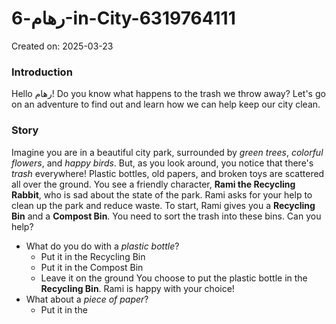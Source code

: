 # رهام-6-in-City-6319764111

Created on: 2025-03-23

### Introduction
Hello رهام! Do you know what happens to the trash we throw away? Let's go on an adventure to find out and learn how we can help keep our city clean. 

### Story
Imagine you are in a beautiful city park, surrounded by *green trees*, *colorful flowers*, and *happy birds*. But, as you look around, you notice that there's *trash* everywhere! Plastic bottles, old papers, and broken toys are scattered all over the ground. You see a friendly character, **Rami the Recycling Rabbit**, who is sad about the state of the park. Rami asks for your help to clean up the park and reduce waste. 
To start, Rami gives you a **Recycling Bin** and a **Compost Bin**. You need to sort the trash into these bins. Can you help?
- What do you do with a *plastic bottle*? 
  - Put it in the Recycling Bin
  - Put it in the Compost Bin
  - Leave it on the ground
You choose to put the plastic bottle in the **Recycling Bin**. Rami is happy with your choice!
- What about a *piece of paper*? 
  - Put it in the